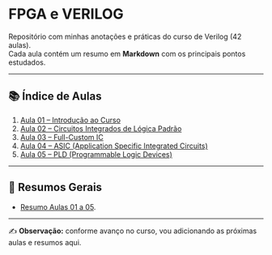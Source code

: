 # FPGA e VERILOG

Repositório com minhas anotações e práticas do curso de Verilog (42 aulas).  
Cada aula contém um resumo em **Markdown** com os principais pontos estudados.

---

## 📚 Índice de Aulas

1. [Aula 01 – Introdução ao Curso](./FPGA%20e%20Verilog%20-%20Aula%2001%20-%20Introdu%C3%A7%C3%A3o%20ao%20Curso.md)
2. [Aula 02 – Circuitos Integrados de Lógica Padrão](./FPGA%20e%20Verilog%20-%20Aula%2002%20-%20Circuitos%20Integrados%20de%20L%C3%B3gica%20Padr%C3%A3o.md)
3. [Aula 03 – Full-Custom IC](./FPGA%20e%20Verilog%20-%20Aula%2003%20-%20Full-Custom%20IC.md)
4. [Aula 04 – ASIC (Application Specific Integrated Circuits)](./FPGA%20e%20Verilog%20-%20Aula%2004%20-%20ASIC.md)
5. [Aula 05 – PLD (Programmable Logic Devices)](./FPGA%20e%20Verilog%20-%20Aula%2005%20-%20Programmable%20Logic%20Devices.md)


---

## 📝 Resumos Gerais
- [Resumo Aulas 01 a 05](https://github.com/Jaime-Florencio/FPGA-e-VERYLOG/blob/main/Resumo%20Aulas%2001%20a%2005.md).

---

✍️ **Observação:** conforme avanço no curso, vou adicionando as próximas aulas e resumos aqui.
